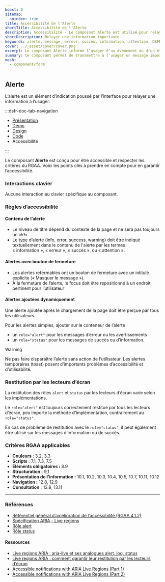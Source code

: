 ```yaml
---
boost: 0
sitemap:
  noindex: true
title: Accessibilité de l'Alerte
shortTitle: Accessibilité de l'Alerte
description: Accessibilité - Le composant Alerte est utilisé pour relayer une information importante à l’usager de façon contextuelle sans interrompre sa navigation.
shortDescription: Relayer une information importante
keywords: alerte, message, erreur, succès, information, attention, DSFR, accessibilité, interface
cover: ../_asset/cover/cover.png
excerpt: Le composant Alerte informe l’usager d’un événement ou d’un état du système, comme une erreur, une confirmation ou une information complémentaire, de manière non bloquante.
summary: Ce composant permet de transmettre à l’usager un message important en lien avec une action ou un état du système, sans interrompre sa tâche. Il est utilisé dans des contextes variés, comme un formulaire ou un événement technique. Il propose plusieurs variations (succès, erreur, information, attention), deux tailles, et des règles éditoriales strictes pour garantir une communication claire, courtoise et accessible.
mesh:
  - component/form
---
```


## Alerte

L’alerte est un élément d’indication poussé par l’interface pour relayer une information à l’usager.

:::dsfr-doc-tab-navigation

- [Présentation](../index.md)
- [Démo](../demo/index.md)
- [Design](../design/index.md)
- [Code](../code/index.md)
- Accessibilité

:::

Le composant **Alerte** est conçu pour être accessible et respecter les critères du RGAA. Voici les points clés à prendre en compte pour en garantir l’accessibilité.

### Interactions clavier

Aucune interaction au clavier spécifique au composant.

### Règles d’accessibilité

#### Contenu de l’alerte

- Le niveau de titre dépend du contexte de la page et ne sera pas toujours un `<h3>`.
- Le type d’alerte (info, error, success, warning) doit être indiqué textuellement dans le contenu de l'alerte par les termes : «&nbsp;information&nbsp;», «&nbsp;erreur&nbsp;», «&nbsp;succès&nbsp;», ou «&nbsp;attention&nbsp;».

#### Alertes avec bouton de fermeture

- Les alertes refermables ont un bouton de fermeture avec un intitulé explicite («&nbsp;Masquer le message&nbsp;»).
- À la fermeture de l’alerte, le focus doit être repositionné à un endroit pertinent pour l’utilisateur

#### Alertes ajoutées dynamiquement

Une alerte ajoutée après le chargement de la page doit être perçue par tous les utilisateurs.

Pour les alertes simples, ajouter sur le conteneur de l’alerte&nbsp;:
- un `role="alert"` pour les messages d’erreur ou les avertissements
- un `role="status"` pour les messages de succès ou d’information.

> [!WARNING]
> Ne pas faire disparaître l’alerte sans action de l’utilisateur. Les alertes temporaires (<span lang="en">toast</span>) posent d’importants problèmes d’accessibilité et d’utilisabilité.

### Restitution par les lecteurs d’écran

La restitution des rôles `alert` et `status` par les lecteurs d’écran varie selon les implémentations.

Le `role="alert"` est toujours correctement restitué par tous les lecteurs d’écran, peu importe la méthode d’implémentation, contrairement au `role="status"`.

En cas de problème de restitution avec le `role="status"`, il peut également être utilisé sur les messages d’information ou de succès.

### Critères RGAA applicables

- **Couleurs**&nbsp;: 3.2, 3.3
- **Scripts&nbsp;:** 7.1, 7.3, 7.5
- **Éléments obligatoires&nbsp;:** 8.9
- **Structuration&nbsp;:** 9,1
- **Présentation de l’information&nbsp;:** 10.1, 10.2, 10.3, 10.4, 10.5, 10.7, 10.11, 10.12
- **Navigation&nbsp;:** 12.8, 12.9
- **Consultation&nbsp;:** 13.9, 13.11

---

### Références

- [Référentiel général d’amélioration de l’accessibilité (RGAA 4.1.2)](https://accessibilite.numerique.gouv.fr/methode/criteres-et-tests/)
- <a href="https://www.w3.org/TR/wai-aria-1.1/#live_region_roles"  target="_blank" rel="noopener external" title="W3C - nouvelle fenêtre">Spécification ARIA - <span lang="en">Live regions</span></a>
- [Rôle alert](https://www.w3.org/TR/wai-aria-1.1/#alert)
- [Rôle status](https://www.w3.org/TR/wai-aria-1.1/#status)

#### Ressources

- <a href="https://access42.net/live-regions-aria-live-analogues-alert-log-status/" title="access42 - nouvelle fenêtre" target="_blank" rel="noopener external"><span lang="en">Live regions</span> ARIA : aria-live et ses analogues alert, log, status</a>
- <a href="https://access42.net/live-regions-aria-restitution-lecteurs-ecran/" title="access42 - nouvelle fenêtre" target="_blank" rel="noopener external"><span lang="en">Live regions</span> ARIA : comment garantir leur restitution par les lecteurs d’écran</a>
- <a href="https://www.sarasoueidan.com/blog/accessible-notifications-with-aria-live-regions-part-1/" title="sarasoueidan - nouvelle fenêtre" target="_blank" rel="noopener external" lang="en">Accessible notifications with ARIA Live Regions (Part 1)</a>
- <a href="https://www.sarasoueidan.com/blog/accessible-notifications-with-aria-live-regions-part-2/" title="sarasoueidan - nouvelle fenêtre" target="_blank" rel="noopener external" lang="en">Accessible notifications with ARIA Live Regions (Part 2)</a>
